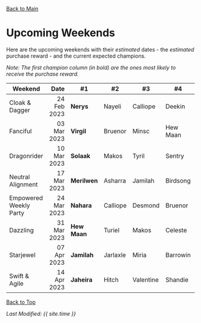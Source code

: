 [Back to Main](index.md)

# Upcoming Weekends

Here are the upcoming weekends with their *estimated* dates - the *estimated* purchase reward - and the current expected champions.

*Note: The first champion column (in bold) are the ones most likely to receive the purchase reward.*

| Weekend | Date | #1 | #2 | #3 | #4 | #5 | Reward |
|---|--:|---|---|---|---|---|---|
| Cloak & Dagger | 24 Feb 2023 | **Nerys** | Nayeli | Calliope | Deekin | Krull | Golden Epic |
| Fanciful | 03 Mar 2023 | **Virgil** | Bruenor | Minsc | Hew Maan | Melf | Golden Epic |
| Dragonrider | 10 Mar 2023 | **Solaak** | Makos | Tyril | Sentry | Rust | Golden Epic |
| Neutral Alignment | 17 Mar 2023 | **Merilwen** | Asharra | Jamilah | Birdsong | Omin | Golden Epic |
| Empowered Weekly Party | 24 Mar 2023 | **Nahara** | Calliope | Desmond | Bruenor | Birdsong | Golden Epic |
| Dazzling | 31 Mar 2023 | **Hew Maan** | Turiel | Makos | Celeste | Dungeon Master | Golden Epic |
| Starjewel | 07 Apr 2023 | **Jamilah** | Jarlaxle | Miria | Barrowin | Spurt | Golden Epic |
| Swift & Agile | 14 Apr 2023 | **Jaheira** | Hitch | Valentine | Shandie | Tyril | Golden Epic |

[Back to Top](#top)

*Last Modified: {{ site.time }}*